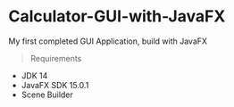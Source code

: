 # Calculator-GUI-with-JavaFX
My first completed GUI Application, build with JavaFX

> Requirements
- JDK 14
- JavaFX SDK 15.0.1
- Scene Builder
